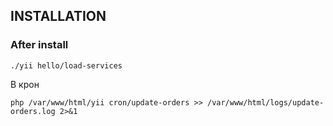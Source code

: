 INSTALLATION
------------

### After install

~~~
./yii hello/load-services
~~~

В крон
~~~
php /var/www/html/yii cron/update-orders >> /var/www/html/logs/update-orders.log 2>&1
~~~